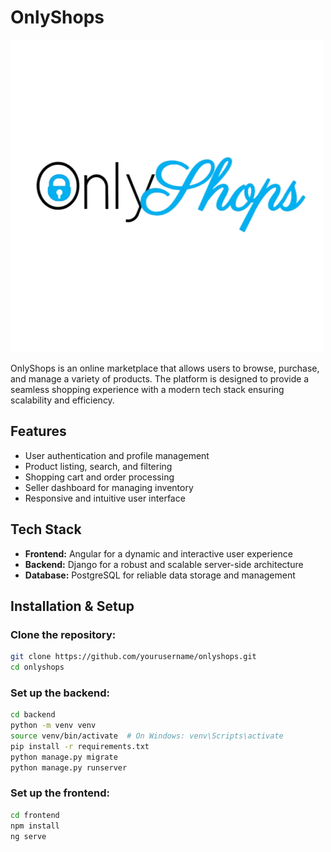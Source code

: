 # OnlyShops

![logo](logo.png)

OnlyShops is an online marketplace that allows users to browse, purchase, and manage a variety of products. The platform is designed to provide a seamless shopping experience with a modern tech stack ensuring scalability and efficiency.

## Features
- User authentication and profile management
- Product listing, search, and filtering
- Shopping cart and order processing
- Seller dashboard for managing inventory
- Responsive and intuitive user interface

## Tech Stack
- **Frontend:** Angular for a dynamic and interactive user experience
- **Backend:** Django for a robust and scalable server-side architecture
- **Database:** PostgreSQL for reliable data storage and management

## Installation & Setup

### Clone the repository:
```sh
git clone https://github.com/yourusername/onlyshops.git
cd onlyshops
```

### Set up the backend:
```sh
cd backend
python -m venv venv
source venv/bin/activate  # On Windows: venv\Scripts\activate
pip install -r requirements.txt
python manage.py migrate
python manage.py runserver
```

### Set up the frontend:
```sh
cd frontend
npm install
ng serve
```

